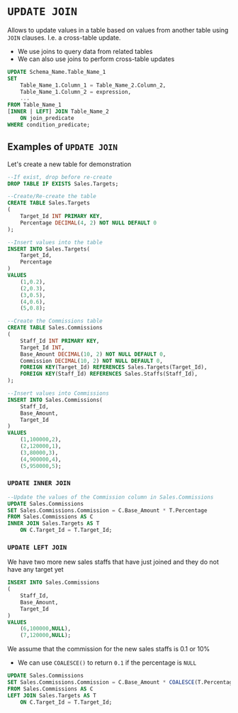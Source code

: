 # `UPDATE JOIN`

Allows to update values in a table based on values from another table using `JOIN` clauses. I.e. a cross-table update.

- We use joins to query data from related tables
- We can also use joins to perform cross-table updates

```sql
UPDATE Schema_Name.Table_Name_1
SET 
    Table_Name_1.Column_1 = Table_Name_2.Column_2,
    Table_Name_1.Column_2 = expression,
    ...   
FROM Table_Name_1 
[INNER | LEFT] JOIN Table_Name_2 
    ON join_predicate
WHERE condition_predicate;
```

## Examples of `UPDATE JOIN`

Let's create a new table for demonstration

```sql
--If exist, drop before re-create
DROP TABLE IF EXISTS Sales.Targets;

--Create/Re-create the table
CREATE TABLE Sales.Targets
(
    Target_Id INT PRIMARY KEY, 
    Percentage DECIMAL(4, 2) NOT NULL DEFAULT 0
);

--Insert values into the table
INSERT INTO Sales.Targets(
    Target_Id, 
    Percentage
)
VALUES
    (1,0.2),
    (2,0.3),
    (3,0.5),
    (4,0.6),
    (5,0.8);
```

```sql
--Create the Commissions table
CREATE TABLE Sales.Commissions
(
    Staff_Id INT PRIMARY KEY, 
    Target_Id INT, 
    Base_Amount DECIMAL(10, 2) NOT NULL DEFAULT 0, 
    Commission DECIMAL(10, 2) NOT NULL DEFAULT 0, 
    FOREIGN KEY(Target_Id) REFERENCES Sales.Targets(Target_Id), 
    FOREIGN KEY(Staff_Id) REFERENCES Sales.Staffs(Staff_Id),
);

--Insert values into Commissions
INSERT INTO Sales.Commissions(
    Staff_Id, 
    Base_Amount, 
    Target_Id
)
VALUES
    (1,100000,2),
    (2,120000,1),
    (3,80000,3),
    (4,900000,4),
    (5,950000,5);
```

### `UPDATE INNER JOIN`

```sql
--Update the values of the Commission column in Sales.Commissions
UPDATE Sales.Commissions
SET Sales.Commissions.Commission = C.Base_Amount * T.Percentage
FROM Sales.Commissions AS C
INNER JOIN Sales.Targets AS T
    ON C.Target_Id = T.Target_Id;
```

### `UPDATE LEFT JOIN`

We have two more new sales staffs that have just joined and they do not have any target yet

```sql
INSERT INTO Sales.Commissions
(
    Staff_Id, 
    Base_Amount, 
    Target_Id
)
VALUES
    (6,100000,NULL),
    (7,120000,NULL);
```

We assume that the commission for the new sales staffs is 0.1 or 10%
- We can use `COALESCE()` to return `0.1` if the percentage is `NULL`

```sql
UPDATE Sales.Commissions
SET Sales.Commissions.Commission = C.Base_Amount * COALESCE(T.Percentage, 0.1)
FROM Sales.Commissions AS C
LEFT JOIN Sales.Targets AS T 
    ON C.Target_Id = T.Target_Id;
```